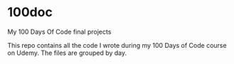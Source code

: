 # 100doc
My 100 Days Of Code final projects

This repo contains all the code I wrote during my 100 Days of Code course on Udemy. The files are grouped by day.
